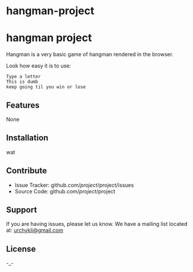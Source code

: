 # hangman-project
hangman project
========

Hangman is a very basic game of hangman rendered in the browser.

Look how easy it is to use:

    Type a letter
    This is dumb
    keep going til you win or lose

Features
--------

None

Installation
------------

wat

Contribute
----------

- Issue Tracker: github.com/$project/$project/issues
- Source Code: github.com/$project/$project

Support
-------

If you are having issues, please let us know.
We have a mailing list located at: urchykli@gmail.com

License
-------
-_-
